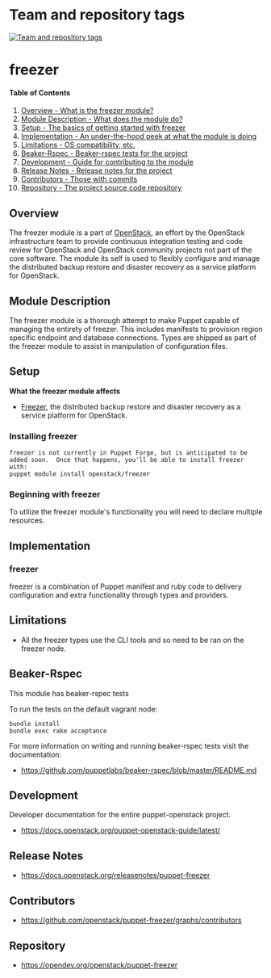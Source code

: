 Team and repository tags
========================

[![Team and repository tags](https://governance.openstack.org/tc/badges/puppet-freezer.svg)](https://governance.openstack.org/tc/reference/tags/index.html)

<!-- Change things from this point on -->

freezer
=======

#### Table of Contents

1. [Overview - What is the freezer module?](#overview)
2. [Module Description - What does the module do?](#module-description)
3. [Setup - The basics of getting started with freezer](#setup)
4. [Implementation - An under-the-hood peek at what the module is doing](#implementation)
5. [Limitations - OS compatibility, etc.](#limitations)
6. [Beaker-Rspec - Beaker-rspec tests for the project](#beaker-rpsec)
7. [Development - Guide for contributing to the module](#development)
8. [Release Notes - Release notes for the project](#release-notes)
9. [Contributors - Those with commits](#contributors)
10. [Repository - The project source code repository](#repository)

Overview
--------

The freezer module is a part of [OpenStack](https://opendev.org/openstack), an effort by the OpenStack infrastructure team to provide continuous integration testing and code review for OpenStack and OpenStack community projects not part of the core software.  The module its self is used to flexibly configure and manage the distributed backup restore and disaster recovery as a service platform for OpenStack.

Module Description
------------------

The freezer module is a thorough attempt to make Puppet capable of managing the entirety of freezer.  This includes manifests to provision region specific endpoint and database connections.  Types are shipped as part of the freezer module to assist in manipulation of configuration files.

Setup
-----

**What the freezer module affects**

* [Freezer](https://docs.openstack.org/freezer/latest/), the distributed backup restore and disaster recovery as a service platform for OpenStack.

### Installing freezer

    freezer is not currently in Puppet Forge, but is anticipated to be added soon.  Once that happens, you'll be able to install freezer with:
    puppet module install openstack/freezer

### Beginning with freezer

To utilize the freezer module's functionality you will need to declare multiple resources.

Implementation
--------------

### freezer

freezer is a combination of Puppet manifest and ruby code to delivery configuration and extra functionality through types and providers.

Limitations
------------

* All the freezer types use the CLI tools and so need to be ran on the freezer node.

Beaker-Rspec
------------

This module has beaker-rspec tests

To run the tests on the default vagrant node:

```shell
bundle install
bundle exec rake acceptance
```

For more information on writing and running beaker-rspec tests visit the documentation:

* https://github.com/puppetlabs/beaker-rspec/blob/master/README.md

Development
-----------

Developer documentation for the entire puppet-openstack project.

* https://docs.openstack.org/puppet-openstack-guide/latest/

Release Notes
-------------

* https://docs.openstack.org/releasenotes/puppet-freezer

Contributors
------------

* https://github.com/openstack/puppet-freezer/graphs/contributors

Repository
----------

* https://opendev.org/openstack/puppet-freezer


